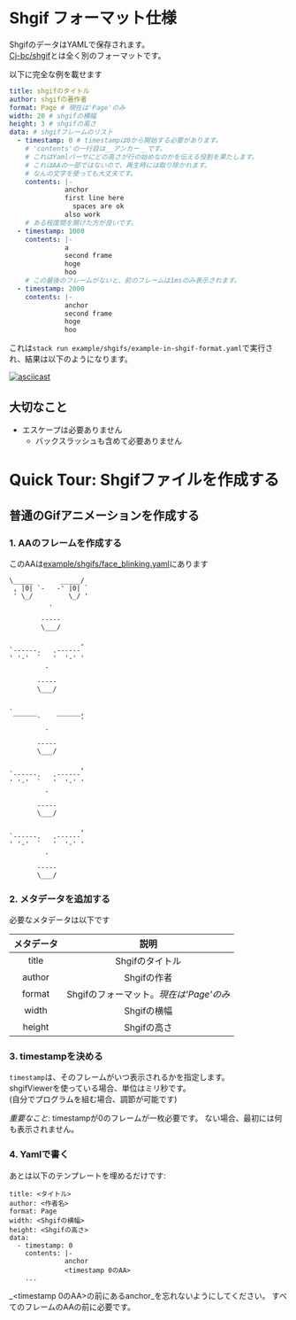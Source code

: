 # Shgif フォーマット仕様

ShgifのデータはYAMLで保存されます。  
[Cj-bc/shgif](https://github.com/Cj-bc/shgif)とは全く別のフォーマットです。

以下に完全な例を載せます

```yaml
title: shgifのタイトル
author: shgifの著作者
format: Page # 現在は'Page'のみ
width: 20 # shgifの横幅
height: 3 # shgifの高さ
data: # shgifフレームのリスト
  - timestamp: 0 # timestampは0から開始する必要があります。
    # 'contents'の一行目は__アンカー__です。
    # これはYamlパーサにどの高さが行の始めなのかを伝える役割を果たします。
    # これはAAの一部ではないので、再生時には取り除かれます。
    # なんの文字を使っても大丈夫です。
    contents: |-
              anchor
              first line here
                spaces are ok
              also work
    # ある程度間を開けた方が良いです。
  - timestamp: 1000
    contents: |-
              a
              second frame
              hoge
              hoo
    # この最後のフレームがないと、前のフレームは1msのみ表示されます。
  - timestamp: 2000
    contents: |-
              anchor
              second frame
              hoge
              hoo
```

これは`stack run example/shgifs/example-in-shgif-format.yaml`で実行され、結果は以下のようになります。

[![asciicast](https://asciinema.org/a/288971.svg)](https://asciinema.org/a/288971)


## 大切なこと

- エスケープは必要ありません
  - バックスラッシュも含めて必要ありません

# Quick Tour: Shgifファイルを作成する

## 普通のGifアニメーションを作成する

### 1. AAのフレームを作成する

このAAは[example/shgifs/face_blinking.yaml](../example/shgifs/face_blinkig.yaml)にあります

```
\_____       _____/
 , |0| `-   -' |0| `
 ' \_/         \_/ '
          .

        -----
        \___/
```

```
                  ,
`------.   .------
' '-'  `   '  '-' '
         .

       -----
       \___/
```

```

`______     ______,
       `          '
         .

       -----
       \___/
```

```
                  ,
`------.   .------
' '-'  `   '  '-' '
         .

       -----
       \___/
```

```
                  ,
`------.   .------
' '-'  `   '  '-' '
         .

       -----
       \___/
```


### 2. メタデータを追加する

必要なメタデータは以下です

| メタデータ | 説明 |
| :-:|:-:|
| title  | Shgifのタイトル |
| author | Shgifの作者 |
| format | Shgifのフォーマット。_現在は'Page'のみ_ |
| width  | Shgifの横幅 |
| height | Shgifの高さ |


### 3. timestampを決める

`timestamp`は、そのフレームがいつ表示されるかを指定します。  
shgifViewerを使っている場合、単位はミリ秒です。  
(自分でプログラムを組む場合、調節が可能です)

_重要なこと_: timestampが0のフレームが一枚必要です。
              ない場合、最初には何も表示されません。


### 4. Yamlで書く

あとは以下のテンプレートを埋めるだけです:

```
title: <タイトル>
author: <作者名>
format: Page
width: <Shgifの横幅>
height: <Shgifの高さ>
data:
  - timestamp: 0
    contents: |-
              anchor
              <timestamp 0のAA>
    ...
```

_<timestamp 0のAA>の前にあるanchor_を忘れないようにしてください。
すべてのフレームのAAの前に必要です。
